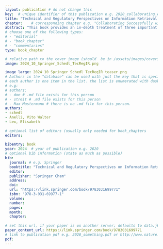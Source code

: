 ```yaml
---
layout: publication # do not change this
key:  # unique identifier of this publication e.g. 2020_collaborating_domain_experts
title: "Technical and Regulatory Perspectives on Information Retrieval and Recommender Systems"	# title of the publication e.g. "Foundations of Data Visualization"
chapter: 	# corresponding chapter e.g. "Collaborating Successfully with Domain Experts" (usually only needed for type "book_chapter"
abstract: "This book provides an in-depth treatment of three important topical areas related to regulatory, ethical, and technical discussions in the context of information retrieval and recommender systems (IRRSs): (1) bias, fairness, and non-discrimination, (2) transparency and explainability, and (3) privacy and security. Sometimes referred to as trustworthiness dimensions, they are analyzed by taking an interdisciplinary perspective and incorporating views from computer science, social sciences, psychology, and law and by particularly considering the related technical challenges, societal impact, ethical considerations, and regulatory approaches.<br>After an introduction, the book first provides an overview of recent initiatives and already operational policies to regulate AI technology and discusses them in the context of IRRSs, focusing on regulations in Europe, the US, and China. Subsequent chapters present categories of biases, their relation to fairness and non-discrimination and ways to discover and mitigate harmful biases; major facets of transparency, with a focus on explainability (including common strategies to achieve it), traceability, and auditability; and privacy and security including technical approaches to mitigate privacy risks such as anonymization techniques and encryption methods. Eventually, the last chapter provides an outlook on the grand challenges in IRRSs, such as dealing with discrepancies between formal attempts, human perception, and regulatory frameworks for trustworthy IRRSs; understanding the capabilities and limitations of existing solutions in terms of fairness, transparency, and privacy; and adopting a multistakeholder perspective when developing solutions for fair, transparent, and privacy-preserving IRRSs.<br>The book targets a mostly technical readership and aims to equip it with the necessary understanding of the ethical implications of their research and development in IRRSs as well as of recent policy initiatives and regulatory approaches. While a basic knowledge of IRRSs is assumed to fully comprehend the more technical and algorithmic parts of the book, even a lay audience in terms of technical background should benefit from the book."
# choose one of the following types:
# - "editorial"
# - "book_chapter"
# - "commentaries"
type: book_chapter

# relative path to the cover image (should  be in /assets/images/covers/ folder e.g. /assets/images/covers/2020_springer_foundations-of-data-vis.jpg)
image: 2024_10_Springer_Schedl_TecRegIR.png

image_large: 2024_10_Springer_Schedl_TecRegIR_teaser.png
# Authors in the "database" can be used with just the key that is specified in the corresponding .md file (usually it is the lastname in lower case e.g. doe). Authors that do not have an individual page here should be stated with their full name (e.g. John Doe)
# each author is one item in the list. the list is enumerated with dashes ("-")
# e.g:
# authors:
# - doe # .md file exists for this person
# - streit # .md file exists for this person
# - Max Mustermann # there is no .md file for this person.
authors:
- schedl 
- Anelli, Vito Walter 
- Lex, Elisabeth 
 
# optional list of editors (usually only needed for book_chapters
editors: 
  
bibentry: book
year: 2024	# year of publication e.g. 2020
# optional bib information (state as much as possible)
bib:
  journal: # e.g. Springer
  booktitle: "Technical and Regulatory Perspectives on Information Retrieval and Recommender Systems"
  editor:
  publisher: "Springer Cham" 
  address: 
  doi:
  url: "https://link.springer.com/book/9783031699771"
  isbn: "978-3-031-69977-1"
  volume: 
  number: 
  pages:
  month:
  chapter:  
  
# set this url, if your paper is on another server; defaults to data.jku-vds-lab.at
paper_content_url: https://link.springer.com/book/9783031699771
# link to publication pdf e.g. 2020_something.pdf or http://www.nature.com/nmeth/journal/v11/n2/pdf/nmeth.2807.pdf; in the second case, the property "paper_content_url" must be set to "", otherwise it defaults to data.jku-vds-lab.at
pdf: 
---
```




